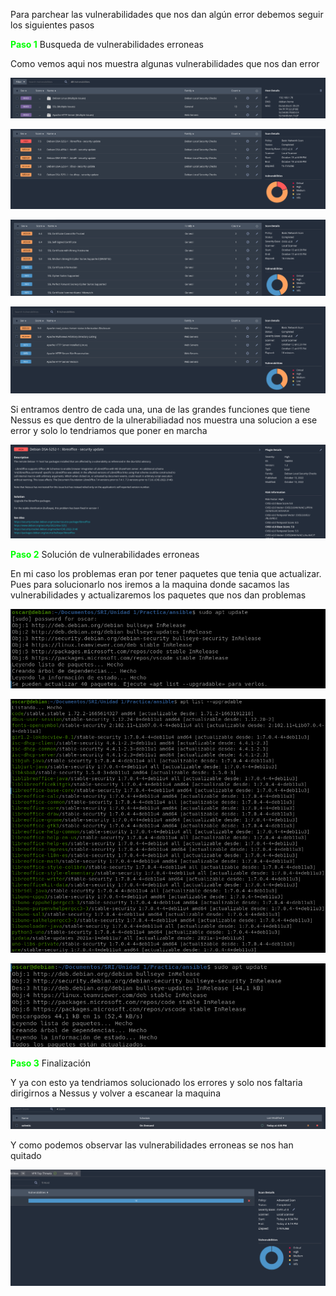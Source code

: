 Para parchear las vulnerabilidades que nos dan algún error debemos seguir los siguientes pasos

<font color="#00FF00">**Paso 1**</font> Busqueda de vulnerabilidades erroneas

Como vemos aqui nos muestra algunas vulnerabilidades que nos dan error

![image](../images/SAD/10.png)

![image](../images/SAD/20.png)

![image](../images/SAD/30.png)

![image](../images/SAD/40.png)

Si entramos dentro de cada una, una de las grandes funciones que tiene Nessus es que dentro de la ulnerabiliadad nos muestra una solucion a ese error y solo lo tendriamos que poner en marcha 

![image](../images/SAD/50.png)

<font color="#00FF00">**Paso 2**</font> Solución de vulnerabilidades erroneas

En mi caso los problemas eran por tener paquetes que tenia que actualizar. Pues para solucionarlo nos iremos a la maquina donde sacamos las vulnerabilidades y actualizaremos los paquetes que nos dan problemas

![image](../images/SAD/70.png)

![image](../images/SAD/80.png)

![image](../images/SAD/90.png)

<font color="#00FF00">**Paso 3**</font> Finalización

Y ya con esto ya tendriamos solucionado los errores y solo nos faltaria dirigirnos a Nessus y volver a escanear la maquina

![image](../images/SAD/60.png)

Y como podemos observar las vulnerabilidades erroneas se nos han quitado

![image](../images/SAD/Captura%20de%20pantalla%20de%202022-10-18%2018-41-13.png)